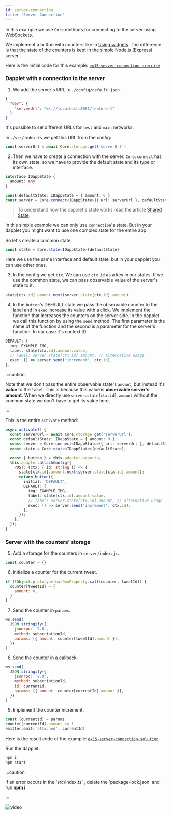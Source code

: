 ```yaml
---
id: server-connection
title: 'Server Connection'
---
```


In this example we use `Core` methods for connecting to the server using WebSockets.

We implement a button with counters like in [Using widgets](/docs/using-widgets). The difference is that the state of the counters is kept in the simple Node.js (Express) server.

Here is the initial code for this example: [`ex15-server-connection-exercise`](https://github.com/dapplets/dapplet-template/tree/ex15-server-connection-exercise)

### Dapplet with a connection to the server

1.  We add the server's URL to `./config/default.json`

```json
{
  "dev": {
    "serverUrl": "ws://localhost:8081/feature-1"
  }
}
```

It's possible to set different URLs for `test` and `main` networks.

In `./src/index.ts` we get this URL from the config:

```typescript
const serverUrl = await Core.storage.get('serverUrl')
```

2.  Then we have to create a connection with the server. `Core.connect` has its own state, so we have to provide the default state and its type or interface.

```typescript
interface IDappState {
  amount: any
}

const defaultState: IDappState = { amount: 0 }
const server = Core.connect<IDappState>({ url: serverUrl }, defaultState)
```

> To understand how the dapplet's state works read the article [Shared State](/docs/shared-state).

In this simple example we can only use `connection`'s state. But in your dapplet you might want to use one complex state for the entire app.

So let's create a common state.

```typescript
const state = Core.state<IDappState>(defaultState)
```

Here we use the same interface and default state, but in your dapplet you can use other ones.

3.  In the config we get `ctx`. We can use `ctx.id` as a key in our states. If we use the common state, we can pass observable value of the server's state to it.

```typescript
state[ctx.id].amount.next(server.state[ctx.id].amount)
```

4.  In the `button`'s DEFAULT state we pass the observable counter to the label and in `exec` increase its value with a click.
    We implement the function that increases the counters on the server side. In the dapplet we call this function by using the `send` method. The first parameter is the name of the function and the second is a parameter for the server's function. In our case it's context ID.

```typescript
DEFAULT: {
  img: EXAMPLE_IMG,
  label: state[ctx.id].amount.value,
  // label: server.state[ctx.id].amount, // alternative usage
  exec: () => server.send('increment', ctx.id),
},
```

:::caution

Note that we don't pass the entire observable state's `amount`, but instead it's **value** to the `label`. This is because this value is **observable server's amount**.
When we directly use `server.state[ctx.id].amount` without the common state we don't have to get its value here.

:::

This is the entire `activate` method:

```typescript
async activate() {
  const serverUrl = await Core.storage.get('serverUrl');
  const defaultState: IDappState = { amount: 0 };
  const server = Core.connect<IDappState>({ url: serverUrl }, defaultState);
  const state = Core.state<IDappState>(defaultState);

  const { button } = this.adapter.exports;
  this.adapter.attachConfig({
    POST: (ctx: { id: string }) => {
      state[ctx.id].amount.next(server.state[ctx.id].amount);
      return button({
        initial: 'DEFAULT',
        DEFAULT: {
          img: EXAMPLE_IMG,
          label: state[ctx.id].amount.value,
          // label: server.state[ctx.id].amount, // alternative usage
          exec: () => server.send('increment', ctx.id),
        },
      });
    },
  });
}
```

### Server with the counters' storage

5.  Add a storage for the counters in `server/index.js`.

```js
const counter = {}
```

6.  Initialize a counter for the current tweet.

```js
if (!Object.prototype.hasOwnProperty.call(counter, tweetId)) {
  counter[tweetId] = {
    amount: 0,
  }
}
```

7.  Send the counter in `params`.

```js
ws.send(
  JSON.stringify({
    jsonrpc: '2.0',
    method: subscriptionId,
    params: [{ amount: counter[tweetId].amount }],
  })
)
```

8.  Send the counter in a callback.

```js
ws.send(
  JSON.stringify({
    jsonrpc: '2.0',
    method: subscriptionId,
    id: currentId,
    params: [{ amount: counter[currentId].amount }],
  })
)
```

9.  Implement the counter increment.

```js
const [currentId] = params
counter[currentId].amount += 1
emitter.emit('attached', currentId)
```

Here is the result code of the example: [`ex15-server-connection-solution`](https://github.com/dapplets/dapplet-template/tree/ex15-server-connection-solution)

Run the dapplet:

```bash
npm i
npm start
```

:::caution

if an error occurs in the 'src/index.ts' , delete the 'package-lock.json' and run **npm i**

:::

![video](/video/ex_15.gif)
